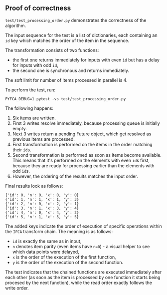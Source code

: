 Proof of correctness
--------------------

`test/test_processing_order.py` demonstrates the correctness of the algorithm.

The input sequence for the test is a list of dictionaries, each containing an
`id` key which matches the order of the item in the sequence.

The transformation consists of two functions:
- the first one returns immediately for inputs with even `id` but has a delay
  for inputs with odd `id`,
- the second one is synchronous and returns immediately.

The soft limit for number of items processed in parallel is 4.

To perform the test, run:

    PYFCA_DEBUG=1 pytest -vs test/test_processing_order.py

The following happens:

1. Six items are written.
1. First 3 writes resolve immediately, because processing queue is initially
   empty.
1. Next 3 writes return a pending Future object, which get resolved as previous
   items are processed.
1. First transformation is performed on the items in the order matching their
   `id`s.
1. Second transformation is performed as soon as items become available. This
   means that it's performed on the elements with even `id`s first, because
   they are ready for processing earlier than the elements with odd `id`s.
1. However, the ordering of the results matches the input order.

Final results look as follows:

    {'id': 0, 'n': 0, 'x': 0, 'y': 0}
    {'id': 1, 'n': 1, 'x': 1, 'y': 3}
    {'id': 2, 'n': 0, 'x': 2, 'y': 1}
    {'id': 3, 'n': 1, 'x': 3, 'y': 4}
    {'id': 4, 'n': 0, 'x': 4, 'y': 2}
    {'id': 5, 'n': 1, 'x': 5, 'y': 5}

The added keys indicate the order of execution of specific operations within
the `IFCA` transform chain.  The meaning is as follows:

- `id` is exactly the same as in input,
- `n` denotes item parity (even items have `n=0`) - a visual helper to see
  which data points were delayed,
- `x` is the order of the execution of the first function,
- `y` is the order of the execution of the second function.

The test indicates that the chained functions are executed immediately after
each other (as soon as the item is processed by one function it starts being
procesed by the next function), while the read order exactly follows the write
order.
